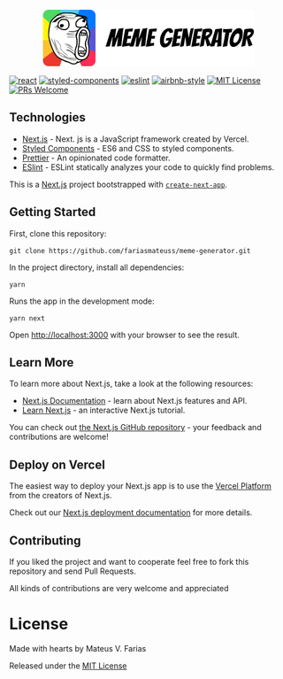 <p align="center">
  <img src="docs/resources/logo-thumbnail.png" />
</p>
<p align="center">

[![react](https://img.shields.io/badge/reactjs-17.0.1-61dafb?style=flat-square&logo=react)](https://reactjs.org/)
[![styled-components](https://img.shields.io/badge/styled_components-5.2.1-db7b86?style=flat-square&logo=styled-components)](https://styled-components.com/)
[![eslint](https://img.shields.io/badge/eslint-17.0.1-4b32c3?style=flat-square&logo=eslint)](https://eslint.org/)
[![airbnb-style](https://flat.badgen.net/badge/style-guide/airbnb/ff5a5f?icon=airbnb)](https://github.com/airbnb/javascript)
[![MIT License](https://img.shields.io/badge/license-MIT-green?style=flat-square)](https://github.com/fariasmateuss/meme-generator/main/LICENSE)
[![PRs Welcome](https://img.shields.io/badge/PRs-welcome-brightgreen.svg?style=flat-square)](https://github.com/fariasmateuss/meme-generator/pulls)<br>

</p>

## Technologies

- [Next.js](https://nextjs.org/) - Next. js is a JavaScript framework created by Vercel.
- [Styled Components](https://styled-components.com/) - ES6 and CSS to styled components.
- [Prettier](https://prettier.io/docs/en/cli.html) - An opinionated code formatter.
- [ESlint](https://eslint.org) - ESLint statically analyzes your code to quickly find problems.

This is a [Next.js](https://nextjs.org/) project bootstrapped with [`create-next-app`](https://github.com/vercel/next.js/tree/canary/packages/create-next-app).

## Getting Started

First, clone this repository:

```
git clone https://github.com/fariasmateuss/meme-generator.git
```

In the project directory, install all dependencies:

```
yarn
```

Runs the app in the development mode:

```
yarn next
```

Open [http://localhost:3000](http://localhost:3000) with your browser to see the result.

## Learn More

To learn more about Next.js, take a look at the following resources:

- [Next.js Documentation](https://nextjs.org/docs) - learn about Next.js features and API.
- [Learn Next.js](https://nextjs.org/learn) - an interactive Next.js tutorial.

You can check out [the Next.js GitHub repository](https://github.com/vercel/next.js/) - your feedback and contributions are welcome!

## Deploy on Vercel

The easiest way to deploy your Next.js app is to use the [Vercel Platform](https://vercel.com/import?utm_medium=default-template&filter=next.js&utm_source=create-next-app&utm_campaign=create-next-app-readme) from the creators of Next.js.

Check out our [Next.js deployment documentation](https://nextjs.org/docs/deployment) for more details.

## Contributing

If you liked the project and want to cooperate feel free to fork this repository and send Pull Requests.

All kinds of contributions are very welcome and appreciated

# License

Made with hearts by Mateus V. Farias

Released under the [MIT License](/LICENSE)
